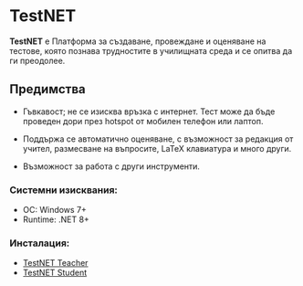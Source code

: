 # TestNET

__TestNET__ е Платформа за създаване, провеждане и оценяване на тестове, която познава трудностите в училищната среда и се опитва да ги преодолее.

## Предимства

- Гъвкавост; не се изисква връзка с интернет. Тест може да бъде проведен дори през hotspot от мобилен телефон или лаптоп.

- Поддържа се автоматично оценяване, с възможност за редакция от учител, размесване на въпросите, LaTeX клавиатура и много други.

- Възможност за работа с други инструменти.

### Системни изисквания:

- ОС: Windows 7+
- Runtime: .NET 8+

### Инсталация:

- [TestNET Teacher](https://UserAccountContr.github.io/TestNET/TestNET.Teacher/TestNET.Teacher.setup.exe)
- [TestNET Student](https://UserAccountContr.github.io/TestNET/TestNET.Student/TestNET.Student.setup.exe)
